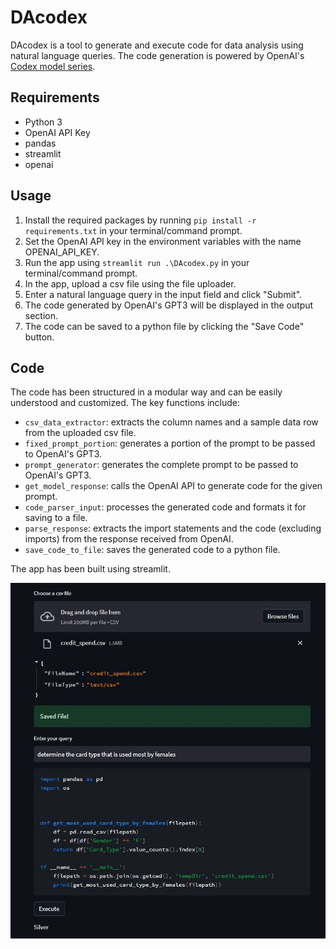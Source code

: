 <!DOCTYPE html>
<html>
  <head>
    <meta charset="UTF-8">
  </head>
  <body>
    <h1>DAcodex</h1>
    <p>DAcodex is a tool to generate and execute code for data analysis using natural language queries. The code generation is powered by OpenAI's <a href=https://platform.openai.com/docs/guides/code>Codex model series</a>.</p>
 
 <h2>Requirements</h2>
<ul>
  <li>Python 3</li>
  <li>OpenAI API Key</li>
  <li>pandas</li>
  <li>streamlit</li>
  <li>openai</li>
</ul>

<h2>Usage</h2>
<ol>
  <li>Install the required packages by running <code>pip install -r requirements.txt</code> in your terminal/command prompt.</li>
  <li>Set the OpenAI API key in the environment variables with the name OPENAI_API_KEY.</li>
  <li>Run the app using <code>streamlit run .\DAcodex.py</code> in your terminal/command prompt.</li>
  <li>In the app, upload a csv file using the file uploader.</li>
  <li>Enter a natural language query in the input field and click "Submit".</li>
  <li>The code generated by OpenAI's GPT3 will be displayed in the output section.</li>
  <li>The code can be saved to a python file by clicking the "Save Code" button.</li>
</ol>

<h2>Code</h2>
<p>The code has been structured in a modular way and can be easily understood and customized. The key functions include:</p>
<ul>
  <li><code>csv_data_extractor</code>: extracts the column names and a sample data row from the uploaded csv file.</li>
  <li><code>fixed_prompt_portion</code>: generates a portion of the prompt to be passed to OpenAI's GPT3.</li>
  <li><code>prompt_generator</code>: generates the complete prompt to be passed to OpenAI's GPT3.</li>
  <li><code>get_model_response</code>: calls the OpenAI API to generate code for the given prompt.</li>
  <li><code>code_parser_input</code>: processes the generated code and formats it for saving to a file.</li>
  <li><code>parse_response</code>: extracts the import statements and the code (excluding imports) from the response received from OpenAI.</li>
  <li><code>save_code_to_file</code>: saves the generated code to a python file.</li>
</ul>
<p>The app has been built using streamlit.</p>

<img src="Demo.jpg" alt="Demo App">
  </body>
</html>
